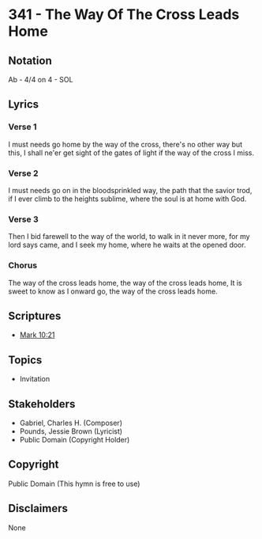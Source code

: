 # 341 - The Way Of The Cross Leads Home

## Notation

Ab - 4/4 on 4 - SOL

## Lyrics

### Verse 1

I must needs go home by the way of the cross, there's no other way but this, I shall ne'er get sight of the gates of light if the way of the cross I miss.

### Verse 2

I must needs go on in the bloodsprinkled way, the path that the savior trod, if I ever climb to the heights sublime, where the soul is at home with God.

### Verse 3

Then I bid farewell to the way of the world, to walk in it never more, for my lord says came, and I seek my home, where he waits at the opened door.

### Chorus

The way of the cross leads home, the way of the cross leads home, It is sweet to know as I onward go, the way of the cross leads home.


## Scriptures

- [Mark 10:21](https://www.biblegateway.com/passage/?search=Mark%2010%3A21)

## Topics

- Invitation

## Stakeholders

- Gabriel, Charles H. (Composer)
- Pounds, Jessie Brown (Lyricist)
- Public Domain (Copyright Holder)

## Copyright

Public Domain
(This hymn is free to use)

## Disclaimers

None

